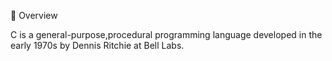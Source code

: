 🔹 Overview

C is a general-purpose,procedural programming language developed in the early
1970s by Dennis Ritchie at Bell Labs.

